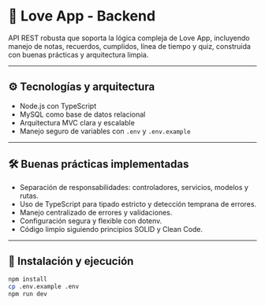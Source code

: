# 💖 Love App - Backend

API REST robusta que soporta la lógica compleja de Love App, incluyendo manejo de notas, recuerdos, cumplidos, línea de tiempo y quiz, construida con buenas prácticas y arquitectura limpia.

---

## ⚙️ Tecnologías y arquitectura

- Node.js con TypeScript
- MySQL como base de datos relacional
- Arquitectura MVC clara y escalable
- Manejo seguro de variables con `.env` y `.env.example`

---

## 🛠️ Buenas prácticas implementadas

- Separación de responsabilidades: controladores, servicios, modelos y rutas.
- Uso de TypeScript para tipado estricto y detección temprana de errores.
- Manejo centralizado de errores y validaciones.
- Configuración segura y flexible con dotenv.
- Código limpio siguiendo principios SOLID y Clean Code.

---

## 🚀 Instalación y ejecución

```bash
npm install
cp .env.example .env
npm run dev
